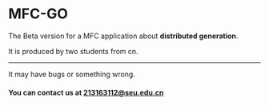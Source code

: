 # MFC-GO

The Beta version for a MFC application about **distributed generation**.

It is produced by two students from cn.

---
It may have bugs or something wrong.

#### You can contact us at <213163112@seu.edu.cn>
